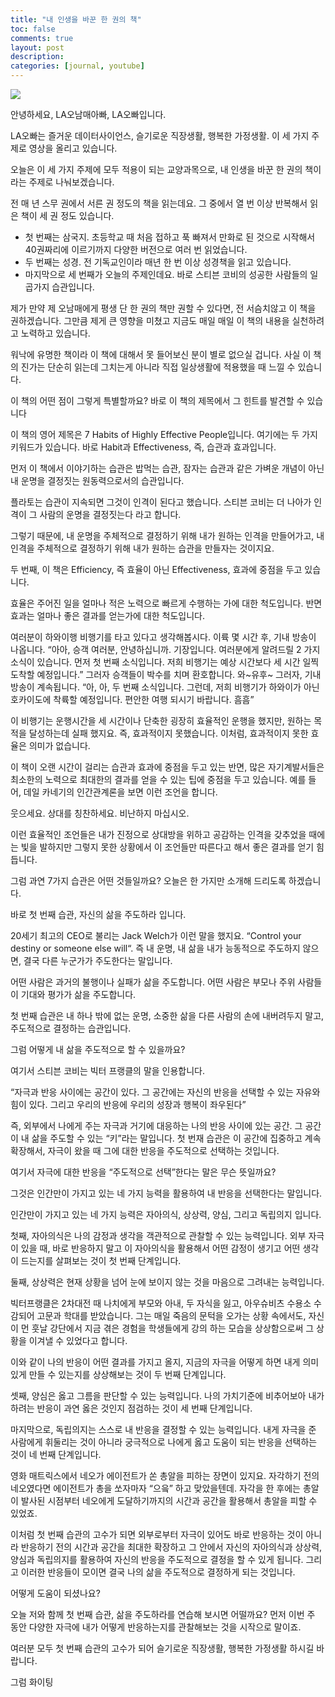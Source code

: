 ```yaml
---
title: "내 인생을 바꾼 한 권의 책"
toc: false
comments: true
layout: post
description:
categories: [journal, youtube]
---
```


[![](https://img.youtube.com/vi/S6ZbiOIjQSY/0.jpg)](https://youtu.be/S6ZbiOIjQSY)

안녕하세요, LA오남매아빠, LA오빠입니다.

LA오빠는 즐거운 데이터사이언스, 슬기로운 직장생활, 행복한 가정생활. 이 세 가지 주제로 영상을 올리고 있습니다.

오늘은 이 세 가지 주제에 모두 적용이 되는 교양과목으로, 내 인생을 바꾼 한 권의 책이라는 주제로 나눠보겠습니다.

전 매 년 스무 권에서 서른 권 정도의 책을 읽는데요. 그 중에서 열 번 이상 반복해서 읽은 책이 세 권 정도 있습니다.

* 첫 번째는 삼국지. 초등학교 때 처음 접하고 푹 빠져서 만화로 된 것으로 시작해서 40권짜리에 이르기까지 다양한 버전으로 여러 번 읽었습니다.
* 두 번째는 성경. 전 기독교인이라 매년 한 번 이상 성경책을 읽고 있습니다.
* 마지막으로 세 번째가 오늘의 주제인데요. 바로 스티븐 코비의 성공한 사람들의 일곱가지 습관입니다.

제가 만약 제 오남매에게 평생 단 한 권의 책만 권할 수 있다면, 전 서슴치않고 이 책을 권하겠습니다. 그만큼 제게 큰 영향을 미쳤고 지금도 매일 매일 이 책의 내용을 실천하려고 노력하고 있습니다.

워낙에 유명한 책이라 이 책에 대해서 못 들어보신 분이 별로 없으실 겁니다. 사실 이 책의 진가는 단순히 읽는데 그치는게 아니라 직접 일상생활에 적용했을 때 느낄 수 있습니다.

이 책의 어떤 점이 그렇게 특별할까요? 바로 이 책의 제목에서 그 힌트를 발견할 수 있습니다

이 책의 영어 제목은 7 Habits of Highly Effective People입니다. 여기에는 두 가지 키워드가 있습니다. 바로 Habit과 Effectiveness, 즉, 습관과 효과입니다.

먼저 이 책에서 이야기하는 습관은 밥먹는 습관, 잠자는 습관과 같은 가벼운 개념이 아닌 내 운명을 결정짓는 원동력으로서의 습관입니다.

플라토는 습관이 지속되면 그것이 인격이 된다고 했습니다. 스티븐 코비는 더 나아가 인격이 그 사람의 운명을 결정짓는다 라고 합니다.

그렇기 때문에, 내 운명을 주체적으로 결정하기 위해 내가 원하는 인격을 만들어가고, 내 인격을 주체적으로 결정하기 위해 내가 원하는 습관을 만들자는 것이지요.

두 번째, 이 책은 Efficiency, 즉 효율이 아닌 Effectiveness, 효과에 중점을 두고 있습니다.

효율은 주어진 일을 얼마나 적은 노력으로 빠르게 수행하는 가에 대한 척도입니다. 반면 효과는 얼마나 좋은 결과를 얻는가에 대한 척도입니다.

여러분이 하와이행 비행기를 타고 있다고 생각해봅시다. 이륙 몇 시간 후, 기내 방송이 나옵니다. “아아, 승객 여러분, 안녕하십니까. 기장입니다. 여러분에게 알려드릴 2 가지 소식이 있습니다. 먼저 첫 번째 소식입니다. 저희 비행기는 예상 시간보다 세 시간 일찍 도착할 예정입니다.” 그러자 승객들이 박수를 치며 환호합니다. 와~유후~ 그러자, 기내 방송이 계속됩니다. “아, 아, 두 번째 소식입니다. 그런데, 저희 비행기가 하와이가 아닌 호카이도에 착륙할 예정입니다. 편안한 여행 되시기 바랍니다. 흠흠”

이 비행기는 운행시간을 세 시간이나 단축한 굉장히 효율적인 운행을 했지만, 원하는 목적을 달성하는데 실패 했지요. 즉, 효과적이지 못했습니다. 이처럼, 효과적이지 못한 효율은 의미가 없습니다.

이 책이 오랜 시간이 걸리는 습관과 효과에 중점을 두고 있는 반면, 많은 자기계발서들은 최소한의 노력으로 최대한의 결과를 얻을 수 있는 팁에 중점을 두고 있습니다. 예를 들어, 데일 카네기의 인간관계론을 보면 이런 조언을 합니다.

웃으세요. 상대를 칭찬하세요. 비난하지 마십시오.

이런 효율적인 조언들은 내가 진정으로 상대방을 위하고 공감하는 인격을 갖추었을 때에는 빛을 발하지만 그렇지 못한 상황에서 이 조언들만 따른다고 해서 좋은 결과를 얻기 힘듭니다.

그럼 과연 7가지 습관은 어떤 것들일까요? 오늘은 한 가지만 소개해 드리도록 하겠습니다.

바로 첫 번째 습관, 자신의 삶을 주도하라 입니다.

20세기 최고의 CEO로 불리는 Jack Welch가 이런 말을 했지요. “Control your destiny or someone else will“. 즉 내 운명, 내 삶을 내가 능동적으로 주도하지 않으면, 결국 다른 누군가가 주도한다는 말입니다.

어떤 사람은 과거의 불행이나 실패가 삶을 주도합니다. 어떤 사람은 부모나 주위 사람들이 기대와 평가가 삶을 주도합니다.

첫 번째 습관은 내 하나 밖에 없는 운명, 소중한 삶을 다른 사람의 손에 내버려두지 말고, 주도적으로 결정하는 습관입니다.

그럼 어떻게 내 삶을 주도적으로 할 수 있을까요?

여기서 스티븐 코비는 빅터 프랭클의 말을 인용합니다.

“자극과 반응 사이에는 공간이 있다. 그 공간에는 자신의 반응을 선택할 수 있는 자유와 힘이 있다. 그리고 우리의 반응에 우리의 성장과 행복이 좌우된다”

즉, 외부에서 나에게 주는 자극과 거기에 대응하는 나의 반응 사이에 있는 공간. 그 공간이 내 삶을 주도할 수 있는 “키”라는 말입니다. 첫 번재 습관은 이 공간에 집중하고 계속 확장해서, 자극이 왔을 때 그에 대한 반응을 주도적으로 선택하는 것입니다.

여기서 자극에 대한 반응을 “주도적으로 선택”한다는 말은 무슨 뜻일까요?

그것은 인간만이 가지고 있는 네 가지 능력을 활용하여 내 반응을 선택한다는 말입니다.

인간만이 가지고 있는 네 가지 능력은 자아의식, 상상력, 양심, 그리고 독립의지 입니다.

첫째, 자아의식은 나의 감정과 생각을 객관적으로 관찰할 수 있는 능력입니다. 외부 자극이 있을 때, 바로 반응하지 말고 이 자아의식을 활용해서 어떤 감정이 생기고 어떤 생각이 드는지를 살펴보는 것이 첫 번째 단계입니다.

둘째, 상상력은 현재 상황을 넘어 눈에 보이지 않는 것을 마음으로 그려내는 능력입니다.

빅터프랭클은 2차대전 때 나치에게 부모와 아내, 두 자식을 잃고, 아우슈비츠 수용소 수감되어 고문과 학대를 받았습니다. 그는 매일 죽음의 문턱을 오가는 상황 속에서도, 자신이 먼 훗날 강단에서 지금 겪은 경험을 학생들에게 강의 하는 모습을 상상함으로써 그 상황을 이겨낼 수 있었다고 합니다.

이와 같이 나의 반응이 어떤 결과를 가지고 올지, 지금의 자극을 어떻게 하면 내게 의미있게 만들 수 있는지를 상상해보는 것이 두 번째 단계입니다.

셋째, 양심은 옳고 그름을 판단할 수 있는 능력입니다. 나의 가치기준에 비추어보아 내가 하려는 반응이 과연 옳은 것인지 점검하는 것이 세 번째 단계입니다.

마지막으로, 독립의지는 스스로 내 반응을 결정할 수 있는 능력입니다. 내게 자극을 준 사람에게 휘둘리는 것이 아니라 궁극적으로 나에게 옳고 도움이 되는 반응을 선택하는 것이 네 번째 단계입니다.

영화 매트릭스에서 네오가 에이전트가 쏜 총알을 피하는 장면이 있지요. 자각하기 전의 네오였다면 에이전트가 총을 쏘자마자 “으읔” 하고 맞았을텐데. 자각을 한 후에는 총알이 발사된 시점부터 네오에게 도달하기까지의 시간과 공간을 활용해서 총알을 피할 수 있었죠.

이처럼 첫 번째 습관의 고수가 되면 외부로부터 자극이 있어도 바로 반응하는 것이 아니라 반응하기 전의 시간과 공간을 최대한 확장하고 그 안에서 자신의 자아의식과 상상력, 양심과 독립의지를 활용하여 자신의 반응을 주도적으로 결정을 할 수 있게 됩니다. 그리고 이러한 반응들이 모이면 결국 나의 삶을 주도적으로 결정하게 되는 것입니다.

어떻게 도움이 되셨나요?

오늘 저와 함께 첫 번째 습관, 삶을 주도하라를 연습해 보시면 어떨까요? 먼저 이번 주 동안 다양한 자극에 내가 어떻게 반응하는지를 관찰해보는 것을 시작으로 말이죠.

여러분 모두 첫 번째 습관의 고수가 되어 슬기로운 직장생활, 행복한 가정생활 하시길 바랍니다.

그럼 화이팅